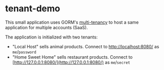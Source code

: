 # tenant-demo
This small application uses GORM's [multi-tenancy](http://gorm.grails.org/latest/hibernate/manual/#multiTenancy) to host a same application for multiple accounts (SaaS).

The application is initialized with two tenants:
* "Local Host" sells animal products. Connect to [http://localhost:8080/](http://localhost:8080/) as `me`/`password`
* "Home Sweet Home" sells restaurant products. Connect to [http://127.0.0.1:8080/](http://127.0.0.1:8080/) as `me`/`secret`
